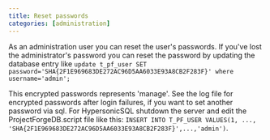 ```yaml
---
title: Reset passwords
categories: [administration]
---
```


As an administration user you can reset the user's passwords. If you've lost the administrator's password you can reset the password by updating the database entry like `update t_pf_user SET password='SHA{2F1E969683DE272AC96D5AA6033E93A8CB2F283F}' where username='admin';`

This encrypted passwords represents 'manage'. See the log file for encrypted passwords after login failures, if you want to set another password via sql. For HypersonicSQL shutdown the server and edit the ProjectForgeDB.script file like this: `INSERT INTO T_PF_USER VALUES(1, ..., 'SHA{2F1E969683DE272AC96D5AA6033E93A8CB2F283F}',...,'admin')`.